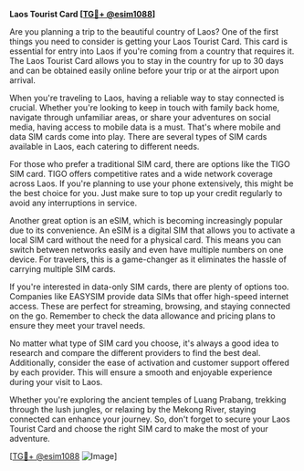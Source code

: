 **Laos Tourist Card [[TG💪+ @esim1088](https://t.me/s/esim1088)]**

Are you planning a trip to the beautiful country of Laos? One of the first things you need to consider is getting your Laos Tourist Card. This card is essential for entry into Laos if you're coming from a country that requires it. The Laos Tourist Card allows you to stay in the country for up to 30 days and can be obtained easily online before your trip or at the airport upon arrival.

When you're traveling to Laos, having a reliable way to stay connected is crucial. Whether you're looking to keep in touch with family back home, navigate through unfamiliar areas, or share your adventures on social media, having access to mobile data is a must. That's where mobile and data SIM cards come into play. There are several types of SIM cards available in Laos, each catering to different needs.

For those who prefer a traditional SIM card, there are options like the TIGO SIM card. TIGO offers competitive rates and a wide network coverage across Laos. If you're planning to use your phone extensively, this might be the best choice for you. Just make sure to top up your credit regularly to avoid any interruptions in service.

Another great option is an eSIM, which is becoming increasingly popular due to its convenience. An eSIM is a digital SIM that allows you to activate a local SIM card without the need for a physical card. This means you can switch between networks easily and even have multiple numbers on one device. For travelers, this is a game-changer as it eliminates the hassle of carrying multiple SIM cards.

If you're interested in data-only SIM cards, there are plenty of options too. Companies like EASYSIM provide data SIMs that offer high-speed internet access. These are perfect for streaming, browsing, and staying connected on the go. Remember to check the data allowance and pricing plans to ensure they meet your travel needs.

No matter what type of SIM card you choose, it's always a good idea to research and compare the different providers to find the best deal. Additionally, consider the ease of activation and customer support offered by each provider. This will ensure a smooth and enjoyable experience during your visit to Laos.

Whether you're exploring the ancient temples of Luang Prabang, trekking through the lush jungles, or relaxing by the Mekong River, staying connected can enhance your journey. So, don't forget to secure your Laos Tourist Card and choose the right SIM card to make the most of your adventure.

[[TG💪+ @esim1088](https://t.me/s/esim1088) ![Image](https://i.postimg.cc/Y0z9fWf4/image.png)]